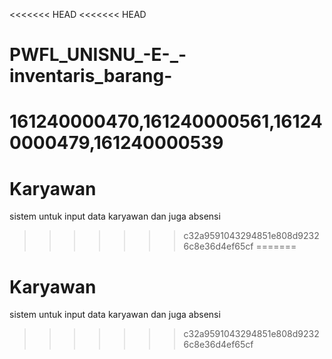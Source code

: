 <<<<<<< HEAD
<<<<<<< HEAD
# PWFL_UNISNU_-E-_-inventaris_barang-
161240000470,161240000561,161240000479,161240000539
=======
# Karyawan
sistem untuk input data karyawan dan juga absensi
>>>>>>> c32a9591043294851e808d92326c8e36d4ef65cf
=======
# Karyawan
sistem untuk input data karyawan dan juga absensi
>>>>>>> c32a9591043294851e808d92326c8e36d4ef65cf
